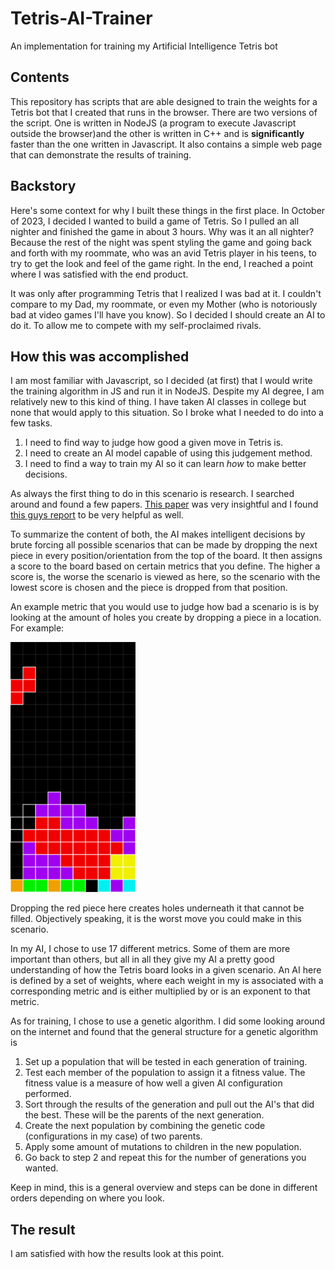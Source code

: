 # Tetris-AI-Trainer
An implementation for training my Artificial Intelligence Tetris bot

## Contents
This repository has scripts that are able designed to train the weights for a Tetris bot that I created that runs in the browser.
There are two versions of the script.
One is written in NodeJS (a program to execute Javascript outside the browser)and the other is written in C++ and is
**significantly** faster than the one written in Javascript.
It also contains a simple web page that can demonstrate the results of training.

## Backstory
Here's some context for why I built these things in the first place. In October of 2023, I decided I wanted to build a game of Tetris.
So I pulled an all nighter and finished the game in about 3 hours.
Why was it an all nighter? Because the rest of the night was spent styling the game and going back and forth with my roommate, who was an
avid Tetris player in his teens, to try to get the look and feel of the game right. In the end, I reached a point where I was
satisfied with the end product.

It was only after programming Tetris that I realized I was bad at it. I couldn't compare to my Dad, my roommate, or even my Mother (who
is notoriously bad at video games I'll have you know).
So I decided I should create an AI to do it. To allow me to compete with my self-proclaimed rivals. 

## How this was accomplished
I am most familiar with Javascript, so I decided (at first) that I would write the training algorithm in JS and run it in NodeJS.
Despite my AI degree, I am relatively new to this kind of thing. I have taken AI classes in college but none that would apply to this situation. So I broke what I
needed to do into a few tasks.
1) I need to find way to judge how good a given move in Tetris is.
2) I need to create an AI model capable of using this judgement method.
3) I need to find a way to train my AI so it can learn _how_ to make better decisions.

As always the first thing to do in this scenario is research. I searched around and found a few papers. [This paper](https://kth.diva-portal.org/smash/get/diva2:815662/FULLTEXT01.pdf)
was very insightful and I found [this guys report](https://codemyroad.wordpress.com/2013/04/14/tetris-ai-the-near-perfect-player/#:~:text=The%20score%20for%20each%20move,to%20either%20minimize%20or%20maximize.)
to be very helpful as well.

To summarize the content of both, the AI makes intelligent decisions by brute forcing all possible scenarios that can be made by dropping
the next piece in every position/orientation from the top of the board. It then assigns a score to the board based on certain metrics
that you define. The higher a score is, the worse the scenario is viewed as here, so the scenario with the lowest score
is chosen and the piece is dropped from that position.

An example metric that you would use to judge how bad a scenario is is by looking at the amount of holes you create by dropping a piece
in a location. For example:

<img src="/readmeImages/tetrisBad.png" style="width: 200px;" alt="Example of Tetris bad move"></img>

Dropping the red piece here creates holes underneath it that cannot be filled. Objectively speaking, it is the worst move you could make
in this scenario.

In my AI, I chose to use 17 different metrics. Some of them are more important than others, but all in all they give my AI a pretty good
understanding of how the Tetris board looks in a given scenario. An AI here is defined by a set of weights, where each weight in my is
associated with a corresponding metric and is either multiplied by or is an exponent to that metric.

As for training, I chose to use a genetic algorithm. I did some looking around on the internet and found that the general structure for
a genetic algorithm is
1) Set up a population that will be tested in each generation of training.
2) Test each member of the population to assign it a fitness value. The fitness value is a measure of how well a given AI configuration performed.
3) Sort through the results of the generation and pull out the AI's that did the best. These will be the parents of the next generation.
4) Create the next population by combining the genetic code (configurations in my case) of two parents.
5) Apply some amount of mutations to children in the new population.
6) Go back to step 2 and repeat this for the number of generations you wanted.

Keep in mind, this is a general overview and steps can be done in different orders depending on where you look.

## The result
I am satisfied with how the results look at this point.
